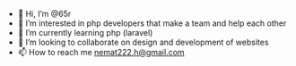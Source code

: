 - 👋 Hi, I’m @65r
- 👀 I’m interested in php developers that make a team and help each other 
- 🌱 I’m currently learning php (laravel)
- 💞️ I’m looking to collaborate on design and development of websites
- 📫 How to reach me nemat222.h@gmail.com

<!---
65r/65r is a ✨ special ✨ repository because its `README.md` (this file) appears on your GitHub profile.
You can click the Preview link to take a look at your changes.
--->
